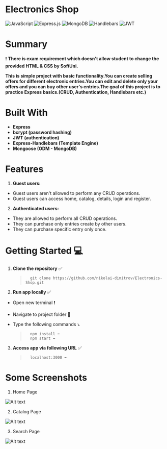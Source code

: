 # **Electronics Shop**

![JavaScript](https://img.shields.io/badge/javascript-%23323330.svg?style=for-the-badge&logo=javascript&logoColor=%23F7DF1E)
![Express.js](https://img.shields.io/badge/express.js-%23404d59.svg?style=for-the-badge&logo=express&logoColor=%2361DAFB)
![MongoDB](https://img.shields.io/badge/MongoDB-%234ea94b.svg?style=for-the-badge&logo=mongodb&logoColor=white)
![Handlebars](https://img.shields.io/badge/Handlebars-%23000000?style=for-the-badge&logo=Handlebars.js&logoColor=white)
![JWT](https://img.shields.io/badge/JWT-black?style=for-the-badge&logo=JSON%20web%20tokens)

# **Summary**
❗ **There is exam requirement which doesn't allow student to change the provided HTML & CSS by SoftUni.**

**This is simple project with basic functionality.You can create selling offers for different electronic entries.You can edit and delete only your offers and you can buy other user's entries.The goal of this project is to practice Express basics.(CRUD, Authentication, Handlebars etc.)**

# **Built With**

- **Express**
- **bcrypt (password hashing)**
- **JWT (authentication)**
- **Express-Handlebars (Template Engine)**
- **Mongoose (ODM - MongoDB)**

# **Features**

1. **Guest users:**

-   Guest users aren't allowed to perform any CRUD operations.
-   Guest users can access home, catalog, details, login and register.

2. **Authenticated users:**

-   They are allowed to perform all CRUD operations.
-   They can purchase only entries create by other users.
-   They can purchase specific entry only once.

# **Getting Started** 💻

1.  **Clone the repository** ✅

    >       git clone https://github.com/nikolai-dimitrov/Electronics-Shop.git

2. **Run app locally** ✅

-   Open new terminal ❗
-   Navigate to project folder 📂
-   Type the following commands ⤵️

    >       npm install ⬅️
    >       npm start ⬅️

3. **Access app via following URL** ✅
    >       localhost:3000 ⬅️

# **Some Screenshots**
1. Home Page

![Alt text](https://res.cloudinary.com/dltjy2gzz/image/upload/v1747652993/Electronics%20Screenshots/Screenshot_2025-05-19_at_14.06.06_3_uzfrmn.png)

2. Catalog Page 

![Alt text](https://res.cloudinary.com/dltjy2gzz/image/upload/v1747653120/Electronics%20Screenshots/Screenshot_2025-05-19_at_14.05.47_wio0yy.png)

3. Search Page

![Alt text](https://res.cloudinary.com/dltjy2gzz/image/upload/v1747653074/Electronics%20Screenshots/Screenshot_2025-05-19_at_14.05.52_wojnml.png)